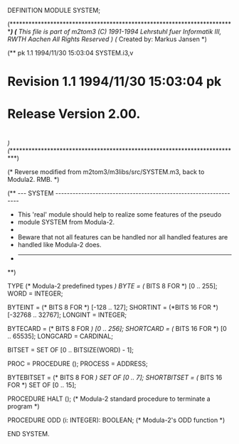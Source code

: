 DEFINITION MODULE SYSTEM;

(***************************************************************************)
(**                  This file is part of m2tom3
       (C) 1991-1994 Lehrstuhl fuer Informatik III, RWTH Aachen
                         All Rights Reserved
*)
(** Created by:  Markus Jansen                                             *)

(** pk
    1.1
    1994/11/30 15:03:04
    SYSTEM.i3,v
# Revision 1.1  1994/11/30  15:03:04  pk
# Release Version 2.00.
#
*)
(***************************************************************************)

(* Reverse modified from m2tom3/m3libs/src/SYSTEM.m3,
   back to Modula2.  RMB. *)


(** --- SYSTEM -----------------------------------------------------------------
  * This 'real' module should help to realize some features of the pseudo
  * module SYSTEM from Modula-2.
  *
  * Beware that not all features can be handled nor all handled features are
  * handled like Modula-2 does.
  * ----------------------------------------------------------------------------
  **)

TYPE                             (* Modula-2 predefined types *)
  BYTE = (* BITS 8 FOR *) [0 .. 255];
  WORD = INTEGER;

  BYTEINT = (* BITS 8 FOR *) [-128 .. 127];
  SHORTINT = (*BITS 16 FOR *) [-32768 .. 32767];
  LONGINT = INTEGER;

  BYTECARD = (* BITS 8 FOR *) [0 .. 256];
  SHORTCARD = (* BITS 16 FOR *) [0 .. 65535];
  LONGCARD = CARDINAL;

  BITSET = SET OF [0 .. BITSIZE(WORD) - 1];

  PROC = PROCEDURE ();
  PROCESS = ADDRESS;

  BYTEBITSET = (* BITS 8 FOR *) SET OF [0 .. 7];
  SHORTBITSET = (* BITS 16 FOR *) SET OF [0 .. 15];



PROCEDURE HALT ();
  (* Modula-2 standard procedure to terminate a program *)


PROCEDURE ODD (i: INTEGER): BOOLEAN;
  (* Modula-2's ODD function *)

END SYSTEM.
